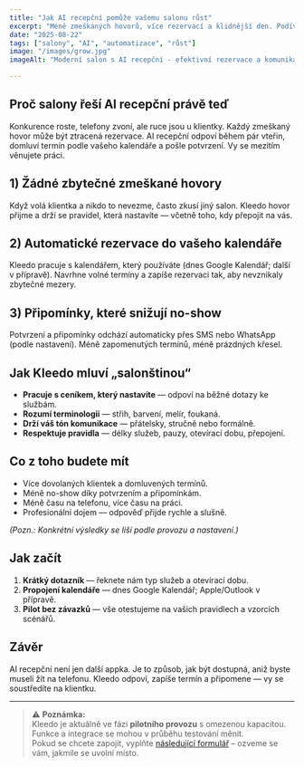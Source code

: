 ```yaml
---
title: "Jak AI recepční pomůže vašemu salonu růst"
excerpt: "Méně zmeškaných hovorů, více rezervací a klidnější den. Podívejte se, jak AI recepční zjednoduší provoz salonu."
date: "2025-08-22"
tags: ["salony", "AI", "automatizace", "růst"]
image: "/images/grow.jpg"
imageAlt: "Moderní salon s AI recepční - efektivní rezervace a komunikace"

---
```



## Proč salony řeší AI recepční právě teď

Konkurence roste, telefony zvoní, ale ruce jsou u klientky. Každý zmeškaný hovor může být ztracená rezervace. AI recepční odpoví během pár vteřin, domluví termín podle vašeho kalendáře a pošle potvrzení. Vy se mezitím věnujete práci.



## 1) Žádné zbytečné zmeškané hovory
Když volá klientka a nikdo to nevezme, často zkusí jiný salon. Kleedo hovor přijme a drží se pravidel, která nastavíte — včetně toho, kdy přepojit na vás.

## 2) Automatické rezervace do vašeho kalendáře
Kleedo pracuje s kalendářem, který používáte (dnes Google Kalendář; další v přípravě). Navrhne volné termíny a zapíše rezervaci tak, aby nevznikaly zbytečné mezery.

## 3) Připomínky, které snižují no-show
Potvrzení a připomínky odchází automaticky přes SMS nebo WhatsApp (podle nastavení). Méně zapomenutých termínů, méně prázdných křesel.



## Jak Kleedo mluví „salonštinou“
- **Pracuje s ceníkem, který nastavíte** — odpoví na běžné dotazy ke službám.
- **Rozumí terminologii** — střih, barvení, melír, foukaná.
- **Drží váš tón komunikace** — přátelsky, stručně nebo formálně.
- **Respektuje pravidla** — délky služeb, pauzy, otevírací dobu, přepojení.



## Co z toho budete mít
- Více dovolaných klientek a domluvených termínů.
- Méně no-show díky potvrzením a připomínkám.
- Méně času na telefonu, více času na práci.
- Profesionální dojem — odpověď přijde rychle a slušně.

*(Pozn.: Konkrétní výsledky se liší podle provozu a nastavení.)*



## Jak začít
1. **Krátký dotazník** — řeknete nám typ služeb a otevírací dobu.
2. **Propojení kalendáře** — dnes Google Kalendář; Apple/Outlook v přípravě.
3. **Pilot bez závazků** — vše otestujeme na vašich pravidlech a vzorcích scénářů.



## Závěr
AI recepční není jen další appka. Je to způsob, jak být dostupná, aniž byste museli žít na telefonu. Kleedo odpoví, zapíše termín a připomene — vy se soustředíte na klientku.

---

> ⚠️ **Poznámka:**  
> Kleedo je aktuálně ve fázi **pilotního provozu** s omezenou kapacitou.  
> Funkce a integrace se mohou v průběhu testování měnit.  
> Pokud se chcete zapojit, vyplňte [následující formulář](/demo) – ozveme se vám, jakmile se uvolní místo.
